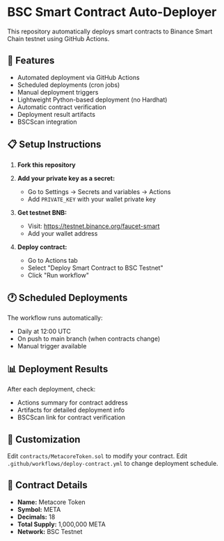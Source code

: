 # BSC Smart Contract Auto-Deployer

This repository automatically deploys smart contracts to Binance Smart Chain testnet using GitHub Actions.

## 🚀 Features

- Automated deployment via GitHub Actions
- Scheduled deployments (cron jobs)
- Manual deployment triggers
- Lightweight Python-based deployment (no Hardhat)
- Automatic contract verification
- Deployment result artifacts
- BSCScan integration

## 📋 Setup Instructions

1. **Fork this repository**

2. **Add your private key as a secret:**
   - Go to Settings → Secrets and variables → Actions
   - Add `PRIVATE_KEY` with your wallet private key

3. **Get testnet BNB:**
   - Visit: https://testnet.binance.org/faucet-smart
   - Add your wallet address

4. **Deploy contract:**
   - Go to Actions tab
   - Select "Deploy Smart Contract to BSC Testnet"
   - Click "Run workflow"

## 🕐 Scheduled Deployments

The workflow runs automatically:
- Daily at 12:00 UTC
- On push to main branch (when contracts change)
- Manual trigger available

## 📊 Deployment Results

After each deployment, check:
- Actions summary for contract address
- Artifacts for detailed deployment info
- BSCScan link for contract verification

## 🔧 Customization

Edit `contracts/MetacoreToken.sol` to modify your contract.
Edit `.github/workflows/deploy-contract.yml` to change deployment schedule.

## 📝 Contract Details

- **Name:** Metacore Token
- **Symbol:** META
- **Decimals:** 18
- **Total Supply:** 1,000,000 META
- **Network:** BSC Testnet
